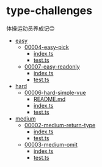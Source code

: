 # type-challenges
体操运动员养成记😊
<!--filetoc-start-->
- [easy](https://github.com/chenfan0/type-challenges/tree/main/src/easy)
  - [00004-easy-pick](https://github.com/chenfan0/type-challenges/tree/main/src/easy/00004-easy-pick)
    - [index.ts](https://github.com/chenfan0/type-challenges/tree/main/src/easy/00004-easy-pick/index.ts)
    - [test.ts](https://github.com/chenfan0/type-challenges/tree/main/src/easy/00004-easy-pick/test.ts)
  - [00007-easy-readonly](https://github.com/chenfan0/type-challenges/tree/main/src/easy/00007-easy-readonly)
    - [index.ts](https://github.com/chenfan0/type-challenges/tree/main/src/easy/00007-easy-readonly/index.ts)
    - [test.ts](https://github.com/chenfan0/type-challenges/tree/main/src/easy/00007-easy-readonly/test.ts)
- [hard](https://github.com/chenfan0/type-challenges/tree/main/src/hard)
  - [00006-hard-simple-vue](https://github.com/chenfan0/type-challenges/tree/main/src/hard/00006-hard-simple-vue)
    - [README.md](https://github.com/chenfan0/type-challenges/tree/main/src/hard/00006-hard-simple-vue/README.md)
    - [index.ts](https://github.com/chenfan0/type-challenges/tree/main/src/hard/00006-hard-simple-vue/index.ts)
    - [test.ts](https://github.com/chenfan0/type-challenges/tree/main/src/hard/00006-hard-simple-vue/test.ts)
- [medium](https://github.com/chenfan0/type-challenges/tree/main/src/medium)
  - [00002-medium-return-type](https://github.com/chenfan0/type-challenges/tree/main/src/medium/00002-medium-return-type)
    - [index.ts](https://github.com/chenfan0/type-challenges/tree/main/src/medium/00002-medium-return-type/index.ts)
    - [test.ts](https://github.com/chenfan0/type-challenges/tree/main/src/medium/00002-medium-return-type/test.ts)
  - [00003-medium-omit](https://github.com/chenfan0/type-challenges/tree/main/src/medium/00003-medium-omit)
    - [index.ts](https://github.com/chenfan0/type-challenges/tree/main/src/medium/00003-medium-omit/index.ts)
    - [test.ts](https://github.com/chenfan0/type-challenges/tree/main/src/medium/00003-medium-omit/test.ts)
<!--filetoc-end-->
